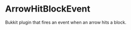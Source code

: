 ArrowHitBlockEvent
==================

Bukkit plugin that fires an event when an arrow hits a block.
